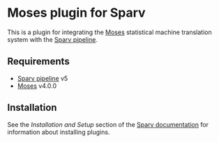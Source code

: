 # Moses plugin for Sparv

This is a plugin for integrating the [Moses](http://www.statmt.org/moses) statistical machine translation system with
the [Sparv pipeline](https://github.com/spraakbanken/sparv-pipeline).

## Requirements

- [Sparv pipeline](https://github.com/spraakbanken/sparv-pipeline) v5
- [Moses](http://www.statmt.org/moses/?n=Moses.Releases) v4.0.0

## Installation

See the _Installation and Setup_ section of the [Sparv documentation](https://spraakbanken.gu.se/sparv/) for
information about installing plugins.